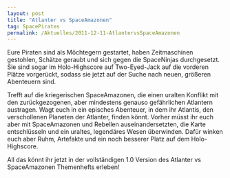 ```yaml
---
layout: post
title: "Atlanter vs SpaceAmazonen"
tag: SpacePirates
permalink: /Aktuelles/2011-12-11-AtlantervsSpaceAmazonen
---
```


Eure Piraten sind als Möchtegern gestartet, haben Zeitmaschinen gestohlen, Schätze geraubt und sich gegen die SpaceNinjas durchgesetzt. Sie sind sogar im Holo-Highscore auf Two-Eyed-Jack auf die vorderen Plätze vorgerückt, sodass sie jetzt auf der Suche nach neuen, größeren Abenteuern sind.

Trefft auf die kriegerischen SpaceAmazonen, die einen uralten Konflikt mit den zurückgezogenen, aber mindestens genauso gefährlichen Atlantern austragen. Wagt euch in ein episches Abenteuer, in dem ihr Atlantis, den verschollenen Planeten der Atlanter, finden könnt. Vorher müsst ihr euch aber mit SpaceAmazonen und Rebellen auseinandersetzten, die Karte entschlüsseln und ein uraltes, legendäres Wesen überwinden. Dafür winken euch aber Ruhm, Artefakte und ein noch besserer Platz auf dem Holo-Highscore.

All das könnt ihr jetzt in der vollständigen 1.0 Version des Atlanter vs SpaceAmazonen Themenhefts erleben!
